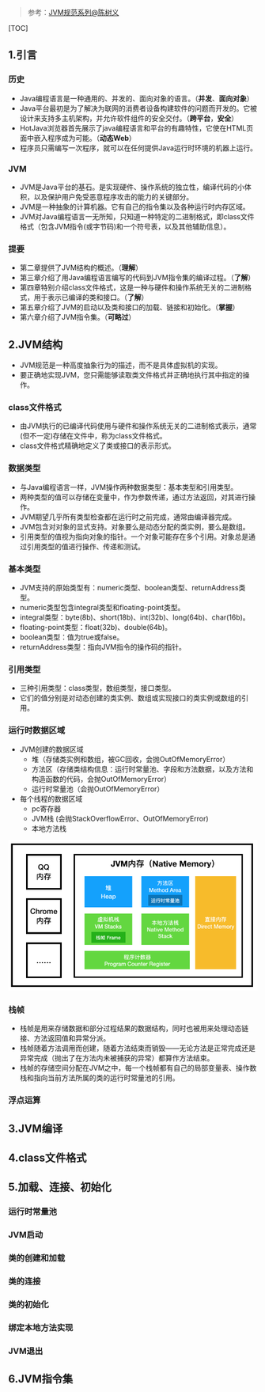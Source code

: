 >参考：[JVM规范系列@陈树义](https://www.cnblogs.com/chanshuyi/p/jvm_specification_00_guide.html)

[TOC]

## 1.引言

### 历史
- Java编程语言是一种通用的、并发的、面向对象的语言。（**并发**、**面向对象**）
- Java平台最初是为了解决为联网的消费者设备构建软件的问题而开发的。它被设计来支持多主机架构，并允许软件组件的安全交付。（**跨平台**，**安全**）
- HotJava浏览器首先展示了java编程语言和平台的有趣特性，它使在HTML页面中嵌入程序成为可能。（**动态Web**）
- 程序员只需编写一次程序，就可以在任何提供Java运行时环境的机器上运行。

### JVM
- JVM是Java平台的基石。是实现硬件、操作系统的独立性，编译代码的小体积，以及保护用户免受恶意程序攻击的能力的关键部分。
- JVM是一种抽象的计算机器。它有自己的指令集以及各种运行时内存区域。
- JVM对Java编程语言一无所知，只知道一种特定的二进制格式，即class文件格式（包含JVM指令(或字节码)和一个符号表，以及其他辅助信息）。

### 提要
- 第二章提供了JVM结构的概述。（**理解**）
- 第三章介绍了用Java编程语言编写的代码到JVM指令集的编译过程。（**了解**）
- 第四章特别介绍class文件格式，这是一种与硬件和操作系统无关的二进制格式，用于表示已编译的类和接口。（**了解**）
- 第五章介绍了JVM的启动以及类和接口的加载、链接和初始化。（**掌握**）
- 第六章介绍了JVM指令集。（**可略过**）

## 2.JVM结构
- JVM规范是一种高度抽象行为的描述，而不是具体虚拟机的实现。
- 要正确地实现JVM，您只需能够读取类文件格式并正确地执行其中指定的操作。

### class文件格式
- 由JVM执行的已编译代码使用与硬件和操作系统无关的二进制格式表示，通常(但不一定)存储在文件中，称为class文件格式。
- class文件格式精确地定义了类或接口的表示形式。

### 数据类型
- 与Java编程语言一样，JVM操作两种数据类型：基本类型和引用类型。
- 两种类型的值可以存储在变量中，作为参数传递，通过方法返回，对其进行操作。
- JVM期望几乎所有类型检查都在运行时之前完成，通常由编译器完成。
- JVM包含对对象的显式支持。对象要么是动态分配的类实例，要么是数组。
- 引用类型的值视为指向对象的指针。一个对象可能存在多个引用。对象总是通过引用类型的值进行操作、传递和测试。

### 基本类型
- JVM支持的原始类型有：numeric类型、boolean类型、returnAddress类型。
- numeric类型包含integral类型和floating-point类型。
- integral类型：byte(8b)、short(18b)、int(32b)、long(64b)、char(16b)。
- floating-point类型：float(32b)、double(64b)。
- boolean类型：值为true或false。
- returnAddress类型：指向JVM指令的操作码的指针。

### 引用类型
- 三种引用类型：class类型，数组类型，接口类型。
- 它们的值分别是对动态创建的类实例、数组或实现接口的类实例或数组的引用。

### 运行时数据区域 
- JVM创建的数据区域
    - 堆（存储类实例和数组，被GC回收，会抛OutOfMemoryError）
    - 方法区（存储类结构信息：运行时常量池、字段和方法数据，以及方法和构造函数的代码，会抛OutOfMemoryError）
    - 运行时常量池（会抛OutOfMemoryError）
- 每个线程的数据区域
    - pc寄存器
    - JVM栈 (会抛StackOverflowError、OutOfMemoryError)
    - 本地方法栈

![](../img/jmm.png)  

### 栈帧
- 栈帧是用来存储数据和部分过程结果的数据结构，同时也被用来处理动态链接、方法返回值和异常分派。
- 栈帧随着方法调用而创建，随着方法结束而销毁——无论方法是正常完成还是异常完成（抛出了在方法内未被捕获的异常）都算作方法结束。
- 栈帧的存储空间分配在JVM之中，每一个栈帧都有自己的局部变量表、操作数栈和指向当前方法所属的类的运行时常量池的引用。
### 浮点运算
## 3.JVM编译
## 4.class文件格式
## 5.加载、连接、初始化
### 运行时常量池
### JVM启动
### 类的创建和加载
### 类的连接
### 类的初始化
### 绑定本地方法实现
### JVM退出
## 6.JVM指令集